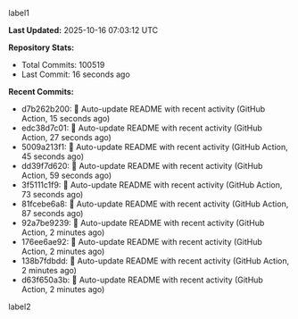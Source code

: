 
label1 
<!-- ACTIVITY_START -->
**Last Updated:** 2025-10-16 07:03:12 UTC

**Repository Stats:**
- Total Commits: 100519
- Last Commit: 16 seconds ago

**Recent Commits:**
- d7b262b200: 🤖 Auto-update README with recent activity (GitHub Action, 15 seconds ago)
- edc38d7c01: 🤖 Auto-update README with recent activity (GitHub Action, 27 seconds ago)
- 5009a213f1: 🤖 Auto-update README with recent activity (GitHub Action, 45 seconds ago)
- dd39f7d620: 🤖 Auto-update README with recent activity (GitHub Action, 59 seconds ago)
- 3f5111c1f9: 🤖 Auto-update README with recent activity (GitHub Action, 73 seconds ago)
- 81fcebe6a8: 🤖 Auto-update README with recent activity (GitHub Action, 87 seconds ago)
- 92a7be9239: 🤖 Auto-update README with recent activity (GitHub Action, 2 minutes ago)
- 176ee6ae92: 🤖 Auto-update README with recent activity (GitHub Action, 2 minutes ago)
- 138b7fdbdd: 🤖 Auto-update README with recent activity (GitHub Action, 2 minutes ago)
- d63f650a3b: 🤖 Auto-update README with recent activity (GitHub Action, 2 minutes ago)
<!-- ACTIVITY_END -->

label2

